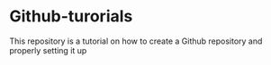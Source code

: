 # Github-turorials
This repository is a tutorial on how to create a Github repository and properly setting it up
